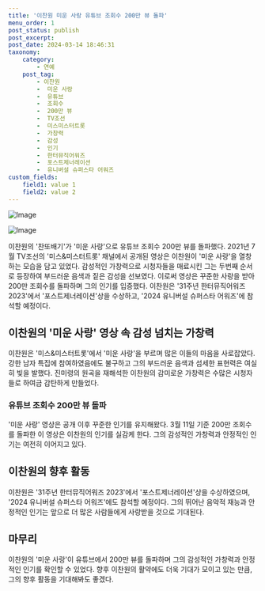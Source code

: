 ```yaml
---
title: '이찬원 미운 사랑 유튜브 조회수 200만 뷰 돌파'
menu_order: 1
post_status: publish
post_excerpt: 
post_date: 2024-03-14 18:46:31
taxonomy:
    category:
        - 연예
    post_tag:
        - 이찬원
        -  미운 사랑
        -  유튜브
        -  조회수
        -  200만 뷰
        -  TV조선
        -  미스미스터트롯
        -  가창력
        -  감성
        -  인기
        -  한터뮤직어워즈
        -  포스트제너레이션
        -  유니버설 슈퍼스타 어워즈
custom_fields:
    field1: value 1
    field2: value 2
---
```


![Image](https://ssl.pstatic.net/mimgnews/image/311/2024/03/13/0001701527_001_20240313070101284.jpg?type=w540)

![Image](https://mimgnews.pstatic.net/image/311/2024/03/13/0001701527_002_20240313070101355.jpg?type=w540)

이찬원의 '찬또배기'가 '미운 사랑'으로 유튜브 조회수 200만 뷰를 돌파했다. 2021년 7월 TV조선의 '미스&미스터트롯' 채널에서 공개된 영상은 이찬원이 '미운 사랑'을 열창하는 모습을 담고 있었다. 감성적인 가창력으로 시청자들을 매료시킨 그는 두번째 순서로 등장하여 부드러운 음색과 짙은 감성을 선보였다. 이로써 영상은 꾸준한 사랑을 받아 200만 조회수를 돌파하며 그의 인기를 입증했다.
이찬원은 '31주년 한터뮤직어워즈 2023'에서 '포스트제너레이션'상을 수상하고, '2024 유니버설 슈퍼스타 어워즈'에 참석할 예정이다.
## 이찬원의 '미운 사랑' 영상 속 감성 넘치는 가창력
이찬원은 '미스&미스터트롯'에서 '미운 사랑'을 부르며 많은 이들의 마음을 사로잡았다. 강한 남자 특집에 참여하였음에도 불구하고 그의 부드러운 음색과 섬세한 표현력은 여실히 빛을 발했다. 진미령의 원곡을 재해석한 이찬원의 감미로운 가창력은 수많은 시청자들로 하여금 감탄하게 만들었다.
### 유튜브 조회수 200만 뷰 돌파
'미운 사랑' 영상은 공개 이후 꾸준한 인기를 유지해왔다. 3월 11일 기준 200만 조회수를 돌파한 이 영상은 이찬원의 인기를 실감케 한다. 그의 감성적인 가창력과 안정적인 인기는 여전히 이어지고 있다.
## 이찬원의 향후 활동
이찬원은 '31주년 한터뮤직어워즈 2023'에서 '포스트제너레이션'상을 수상하였으며, '2024 유니버설 슈퍼스타 어워즈'에도 참석할 예정이다. 그의 뛰어난 음악적 재능과 안정적인 인기는 앞으로 더 많은 사람들에게 사랑받을 것으로 기대된다.
## 마무리
이찬원의 '미운 사랑'이 유튜브에서 200만 뷰를 돌파하며 그의 감성적인 가창력과 안정적인 인기를 확인할 수 있었다. 향후 이찬원의 활약에도 더욱 기대가 모이고 있는 만큼, 그의 향후 활동을 기대해봐도 좋겠다.

